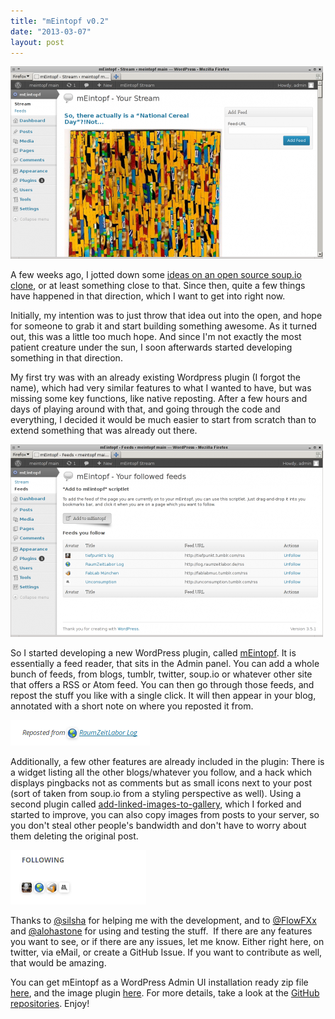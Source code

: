 ```yaml
---
title: "mEintopf v0.2"
date: "2013-03-07"
layout: post
---
```


[![meintopf01](/images/meintopf01-500x308.png)](/images/meintopf01.png)

A few weeks ago, I jotted down some [ideas on an open source soup.io clone](http://tech.tiefpunkt.com/2013/01/your-own-soup-io-an-idea/), or at least something close to that. Since then, quite a few things have happened in that direction, which I want to get into right now.

Initially, my intention was to just throw that idea out into the open, and hope for someone to grab it and start building something awesome. As it turned out, this was a little too much hope. And since I'm not exactly the most patient creature under the sun, I soon afterwards started developing something in that direction.

My first try was with an already existing Wordpress plugin (I forgot the name), which had very similar features to what I wanted to have, but was missing some key functions, like native reposting. After a few hours and days of playing around with that, and going through the code and everything, I decided it would be much easier to start from scratch than to extend something that was already out there.

[![meintopf02](/images/meintopf02-500x308.png)](/images/meintopf02.png)

So I started developing a new WordPress plugin, called [mEintopf](https://github.com/meintopf/meintopf). It is essentially a feed reader, that sits in the Admin panel. You can add a whole bunch of feeds, from blogs, tumblr, twitter, soup.io or whatever other site that offers a RSS or Atom feed. You can then go through those feeds, and repost the stuff you like with a single click. It will then appear in your blog, annotated with a short note on where you reposted it from.

[![meintopf03](/images/meintopf03.png)](/images/meintopf03.png)

Additionally, a few other features are already included in the plugin: There is a widget listing all the other blogs/whatever you follow, and a hack which displays pingbacks not as comments but as small icons next to your post (sort of taken from soup.io from a styling perspective as well). Using a second plugin called [ad](https://github.com/meintopf/add-linked-images-to-gallery)[d-linked-images-to-gallery](https://github.com/meintopf/add-linked-images-to-gallery), which I forked and started to improve, you can also copy images from posts to your server, so you don't steal other people's bandwidth and don't have to worry about them deleting the original post.

[![meintopf04](/images/meintopf04.png)](/images/meintopf04.png)

Thanks to [@silsha](https://twitter.com/silsha) for helping me with the development, and to [@FlowFXx](https://twitter.com/flowfxx) and [@alohastone](https://twitter.com/alohastone) for using and testing the stuff.  If there are any features you want to see, or if there are any issues, let me know. Either right here, on twitter, via eMail, or create a GitHub Issue. If you want to contribute as well, that would be amazing.

You can get mEintopf as a WordPress Admin UI installation ready zip file [here](https://github.com/meintopf/meintopf/archive/v0.2.zip), and the image plugin [here](https://github.com/meintopf/add-linked-images-to-gallery/archive/1.5.zip). For more details, take a look at the [GitHub repositories](https://github.com/meintopf). Enjoy!
